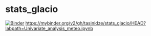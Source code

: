 # stats_glacio
[![Binder](https://mybinder.org/badge_logo.svg)](https://mybinder.org/v2/gh/tasinidze/stats_glacio/HEAD)
https://mybinder.org/v2/gh/tasinidze/stats_glacio/HEAD?labpath=Univariate_analysis_meteo.ipynb
